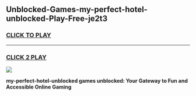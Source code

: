 
## Unblocked-Games-my-perfect-hotel-unblocked-Play-Free-je2t3
<h3>
<a href="https://premium76.site?title=my-perfect-hotel-unblocked&ref=23A">CLICK TO PLAY</a></h3>
<hr>

<h3>
<a href="https://premium76.site?title=my-perfect-hotel-unblocked&ref=23A">CLICK 2 PLAY</a>
  
</h3>

<a href="https://premium76.site?title=my-perfect-hotel-unblocked&ref=23A"><img src="https://clearcache.store/games.png"></a>


**my-perfect-hotel-unblocked games unblocked: Your Gateway to Fun and Accessible Online Gaming**
